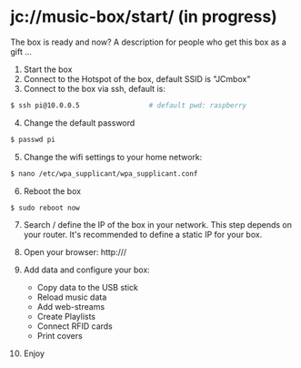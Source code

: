 # jc://music-box/start/ (in progress)

The box is ready and now? A description for people who get this box as a gift ...

1. Start the box
2. Connect to the Hotspot of the box, default SSID is "JCmbox"
3. Connect to the box via ssh, default is:

```bash
$ ssh pi@10.0.0.5                 # default pwd: raspberry
```

4. Change the default password

```bash
$ passwd pi
```

5. Change the wifi settings to your home network:

```bash
$ nano /etc/wpa_supplicant/wpa_supplicant.conf
```

6. Reboot the box

```bash
$ sudo reboot now
```

7. Search / define the IP of the box in your network. This step depends on your router. It's recommended to define a static IP for your box. 

8. Open your browser: http://<your-ip>/

9. Add data and configure your box:

   * Copy data to the USB stick
   * Reload music data
   * Add web-streams
   * Create Playlists
   * Connect RFID cards
   * Print covers
   
10. Enjoy

